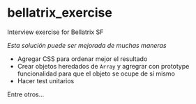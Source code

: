 # bellatrix_exercise
Interview exercise for Bellatrix SF

*Esta solución puede ser mejorada de muchas maneras*
* Agregar CSS para ordenar mejor el resultado
* Crear objetos heredados de ```Array``` y agregrar con prototype funcionalidad para que el objeto se ocupe de sí mismo
* Hacer test unitarios

Entre otros...
